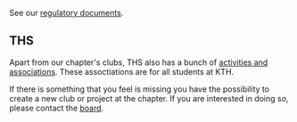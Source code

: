 See our [regulatory documents](https://styrdokument.datasektionen.se).

## THS

Apart from our chapter's clubs, THS also has a bunch of [activities and associations](https://thskth.se/en/student-life/associations).
These assoctiations are for all students at KTH.

If there is something that you feel is missing you have the possibility to create a new club or project at
the chapter. If you are interested in doing so, please contact the [board](mailto:drek@datasektionen.se).
